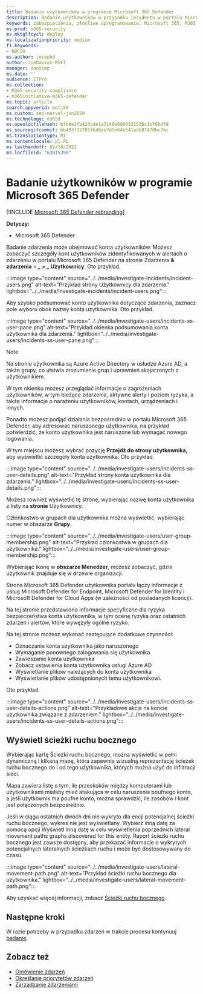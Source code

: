 ```yaml
---
title: Badanie użytkowników w programie Microsoft 365 Defender
description: Badanie użytkowników w przypadku incydentu w portalu Microsoft 365 Defender sieci.
keywords: zabezpieczenia, złośliwe oprogramowanie, Microsoft 365, M365, centrum zabezpieczeń, monitorowanie, raport, tożsamości, dane, urządzenia, aplikacje, zdarzenie, analiza, odpowiedź
ms.prod: m365-security
ms.mktglfcycl: deploy
ms.localizationpriority: medium
f1.keywords:
- NOCSH
ms.author: josephd
author: JoeDavies-MSFT
manager: dansimp
ms.date: ''
audience: ITPro
ms.collection:
- M365-security-compliance
- m365initiative-m365-defender
ms.topic: article
search.appverid: met150
ms.custom: seo-marvel-jun2020
ms.technology: m365d
ms.openlocfilehash: bfb8e1fb42dcde1a3140e0990221536c1b76b4f8
ms.sourcegitcommit: bb493f12701f6d6ee7d5e64b541adb87470bc7bc
ms.translationtype: MT
ms.contentlocale: pl-PL
ms.lasthandoff: 02/18/2022
ms.locfileid: "63015398"
---
```

# <a name="investigate-users-in-microsoft-365-defender"></a>Badanie użytkowników w programie Microsoft 365 Defender

[!INCLUDE [Microsoft 365 Defender rebranding](../includes/microsoft-defender.md)]

**Dotyczy:**

- Microsoft 365 Defender

Badanie zdarzenia może obejmować konta użytkowników. Możesz zobaczyć szczegóły kont użytkowników zidentyfikowanych w alertach o zdarzeniu w portalu Microsoft 365 Defender na stronie Zdarzenia **& zdarzenia** \> ***_ \> _* Użytkownicy**. Oto przykład.

:::image type="content" source="../../media/investigate-incidents/incident-users.png" alt-text="Przykład strony Użytkownicy dla zdarzenia." lightbox="../../media/investigate-incidents/incident-users.png":::

Aby szybko podsumować konto użytkownika dotyczące zdarzenia, zaznacz pole wyboru obok nazwy konta użytkownika. Oto przykład.

:::image type="content" source="../../media/investigate-users/incidents-ss-user-pane.png" alt-text="Przykład okienka podsumowania konta użytkownika dla zdarzenia." lightbox="../../media/investigate-users/incidents-ss-user-pane.png":::

> [!NOTE]
> Na stronie użytkownika są Azure Active Directory w usłudze Azure AD, a także grupy, co ułatwia zrozumienie grup i uprawnień skojarzonych z użytkownikiem.

W tym okienku możesz przeglądać informacje o zagrożeniach użytkowników, w tym bieżące zdarzenia, aktywne alerty i poziom ryzyka, a także informacje o narażeniu użytkowników, kontach, urządzeniach i innych.

Ponadto możesz podjąć działania bezpośrednio w portalu Microsoft 365 Defender, aby adresować naruszonego użytkownika, na przykład potwierdzić, że konto użytkownika jest naruszone lub wymagać nowego logowania.

W tym miejscu możesz wybrać pozycję **Przejdź do strony użytkownika,** aby wyświetlić szczegóły konta użytkownika. Oto przykład.

:::image type="content" source="../../media/investigate-users/incidents-ss-user-details.png" alt-text="Przykład strony konta użytkownika dla zdarzenia." lightbox="../../media/investigate-users/incidents-ss-user-details.png":::

Możesz również wyświetlić tę stronę, wybierając nazwę konta użytkownika z listy na **stronie** Użytkownicy.

Członkostwo w grupach dla użytkownika można wyświetlić, wybierając numer w obszarze **Grupy**.

:::image type="content" source="../../media/investigate-users/user-group-membership.png" alt-text="Przykład członkostwa w grupach dla użytkownika." lightbox="../../media/investigate-users/user-group-membership.png":::

Wybierając ikonę w **obszarze Menedżer**, możesz zobaczyć, gdzie użytkownik znajduje się w drzewie organizacji.

Strona Microsoft 365 Defender użytkownika portalu łączy informacje z usług Microsoft Defender for Endpoint, Microsoft Defender for Identity i Microsoft Defender for Cloud Apps (w zależności od posiadanych licencji).

Na tej stronie przedstawiono informacje specyficzne dla ryzyka bezpieczeństwa konta użytkownika, w tym ocenę ryzyka oraz ostatnich zdarzeń i alertów, które wywężyły ogólne ryzyko.

Na tej stronie możesz wykonać następujące dodatkowe czynności:

- Oznaczanie konta użytkownika jako naruszonego
- Wymaganie ponownego zalogowania się użytkownika
- Zawieszanie konta użytkownika
- Zobacz ustawienia konta użytkownika usługi Azure AD
- Wyświetlanie plików należących do konta użytkownika
- Wyświetlanie plików udostępnionych temu użytkownikowi.

Oto przykład.

:::image type="content" source="../../media/investigate-users/incidents-ss-user-details-actions.png" alt-text="Przykładowe akcje na koncie użytkownika związane z zdarzeniem." lightbox="../../media/investigate-users/incidents-ss-user-details-actions.png":::

## <a name="view-lateral-movement-paths"></a>Wyświetl ścieżki ruchu bocznego

Wybierając kartę  Ścieżki ruchu bocznego, można wyświetlić w pełni dynamiczną i klikaną mapę, która zapewnia wizualną reprezentację ścieżek ruchu bocznego do i od tego użytkownika, których można użyć do infiltracji sieci.

Mapa zawiera listę o tym, ile przeskoków między komputerami lub użytkownikami miałaby mieć atakująca w celu naruszenia poufnego konta, a jeśli użytkownik ma poufne konto, można sprawdzić, ile zasobów i kont jest połączonych bezpośrednio.

Jeśli w ciągu ostatnich dwóch dni nie wykryto dla encji potencjalnej ścieżki ruchu bocznego, wykres nie jest wyświetlany. Wybierz inną datę za pomocą opcji Wyświetl inną datę w celu wyświetlenia poprzednich  lateral movement paths graphs discovered for this entity. Raport ścieżki ruchu bocznego jest zawsze dostępny, aby przekazać informacje o wykrytych potencjalnych lateralnych ścieżkach ruchu i może być dostosowywany do czasu.

:::image type="content" source="../../media/investigate-users/lateral-movement-path.png" alt-text="Przykład ścieżki ruchu bocznego dla użytkownika." lightbox="../../media/investigate-users/lateral-movement-path.png":::

Aby uzyskać więcej informacji, zobacz [Ścieżki ruchu bocznego](/defender-for-identity/use-case-lateral-movement-path).

## <a name="next-steps"></a>Następne kroki

W razie potrzeby w przypadku zdarzeń w trakcie procesu kontynuuj [badanie](investigate-incidents.md).

## <a name="see-also"></a>Zobacz też

- [Omówienie zdarzeń](incidents-overview.md)
- [Określanie priorytetów zdarzeń](incident-queue.md)
- [Zarządzanie zdarzeniami](manage-incidents.md)

